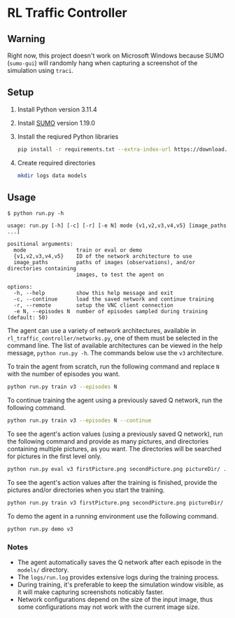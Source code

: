 # RL Traffic Controller

## Warning

Right now, this project doesn't work on Microsoft Windows because SUMO (`sumo-gui`) will randomly hang when
capturing a screenshot of the simulation using `traci`.

## Setup

1. Install Python version 3.11.4
2. Install [SUMO](https://eclipse.dev/sumo/) version 1.19.0
3. Install the reqiured Python libraries

   ```bash
   pip install -r requirements.txt --extra-index-url https://download.pytorch.org/whl/cpu
   ```

4. Create required directories

    ```bash
    mkdir logs data models
    ```

## Usage

```text
$ python run.py -h

usage: run.py [-h] [-c] [-r] [-e N] mode {v1,v2,v3,v4,v5} [image_paths ...]

positional arguments:
  mode                train or eval or demo
  {v1,v2,v3,v4,v5}    ID of the network architecture to use
  image_paths         paths of images (observations), and/or directories containing
                      images, to test the agent on

options:
  -h, --help          show this help message and exit
  -c, --continue      load the saved network and continue training
  -r, --remote        setup the VNC client connection
  -e N, --episodes N  number of episodes sampled during training (default: 50)
```

The agent can use a variety of network architectures, available in `rl_traffic_controller/networks.py`, one of them must be selected in the command line. The list of available architectures can be viewed in the help message, `python run.py -h`. The commands below use the `v3` architecture.

To train the agent from scratch, run the following command and replace `N` with the number of episodes you want.

```bash
python run.py train v3 --episodes N
```

To continue training the agent using a previously saved Q network, run the following command.

```bash
python run.py train v3 --episodes N --continue
```

To see the agent's action values (using a previously saved Q network), run the following command and provide as many pictures, and directories containing multiple pictures, as you want. The directories will be searched for pictures in the first level only.

```bash
python run.py eval v3 firstPicture.png secondPicture.png pictureDir/ ...
```

To see the agent's action values after the training is finished, provide the pictures and/or directories when you start the training.

```bash
python run.py train v3 firstPicture.png secondPicture.png pictureDir/ ... --episodes N
```

To demo the agent in a running environment use the following command.

```bash
python run.py demo v3
```

### Notes

- The agent automatically saves the Q network after each episode in the `models/` directory.
- The `logs/run.log` provides extensive logs during the training process.
- During training, it's preferable to keep the simulation window visible, as it will make capturing screenshots noticably faster.
- Network configurations depend on the size of the input image, thus some configurations may not work with the current image size.
